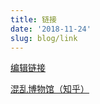 ```yaml
---
title: 链接
date: '2018-11-24'
slug: blog/link
---
```


[编辑链接](https://github.com/tideyzhang/blog/edit/master/content/blog-link.md)

[混乱博物馆（知乎）](https://zhuanlan.zhihu.com/chaosmuseum)

